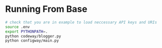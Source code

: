 # Running From Base
```sh
# check that you are in example to load neccessary API keys and URIs
source .env
export PYTHONPATH=.
python codeway/blogger.py
python configway/main.py
```
